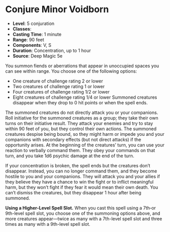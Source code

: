 # Conjure Minor Voidborn

- **Level**: 5 conjuration
- **Classes**: 
- **Casting Time**: 1 minute
- **Range**: 90 feet
- **Components**: V, S
- **Duration**: Concentration, up to 1 hour
- **Source**: Deep Magic 5e

You summon fiends or aberrations that appear in unoccupied spaces you can see within range. You choose one of the following options:
* One creature of challenge rating 2 or lower
* Two creatures of challenge rating 1 or lower
* Four creatures of challenge rating 1/2 or lower
* Eight creatures of challenge rating 1/4 or lower
Summoned creatures disappear when they drop to 0 hit points or when the spell ends.

The summoned creatures do not directly attack you or your companions. Roll initiative for the summoned creatures as a group; they take their own turns on their initiative result. They attack your enemies and try to stay within 90 feet of you, but they control their own actions. The summoned creatures despise being bound, so they might harm or impede you and your companions with secondary effects (but not direct attacks) if the opportunity arises. At the beginning of the creatures’ turn, you can use your reaction to verbally command them. They obey your commands on that turn, and you take 1d6 psychic damage at the end of the turn.

If your concentration is broken, the spell ends but the creatures don’t disappear. Instead, you can no longer command them, and they become hostile to you and your companions. They will attack you and your allies if they believe they have a chance to win the fight or to inflict meaningful harm, but they won’t fight if they fear it would mean their own death. You can’t dismiss the creatures, but they disappear 1 hour after being summoned.

**Using a Higher-Level Spell Slot.** When you cast this spell using a 7th‑or 9th-level spell slot, you choose one of the summoning options above, and more creatures appear­—twice as many with a 7th-level spell slot and three times as many with a 9th-level spell slot.
